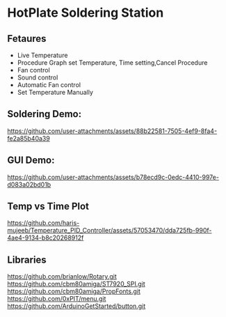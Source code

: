 # HotPlate Soldering Station

## Fetaures
- Live Temperature
- Procedure Graph set Temperature, Time setting,Cancel Procedure
- Fan control
- Sound control
- Automatic Fan control
- Set Temperature Manually

## Soldering Demo:
https://github.com/user-attachments/assets/88b22581-7505-4ef9-8fa4-fe2a85b40a39


## GUI Demo:
https://github.com/user-attachments/assets/b78ecd9c-0edc-4410-997e-d083a02bd01b


## Temp vs Time Plot
https://github.com/haris-mujeeb/Temperature_PID_Controller/assets/57053470/dda725fb-990f-4ae4-9134-b8c20268912f

## Libraries

https://github.com/brianlow/Rotary.git
https://github.com/cbm80amiga/ST7920_SPI.git
https://github.com/cbm80amiga/PropFonts.git
https://github.com/0xPIT/menu.git
https://github.com/ArduinoGetStarted/button.git
